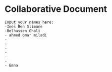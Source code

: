 # Collaborative Document
    Input your names here:
    -Ines Ben Slimane
    -Belhassen Ghali
    - ahmed omar miladi
    - 
    -
    -
    -
    -
    -
    - Emna

